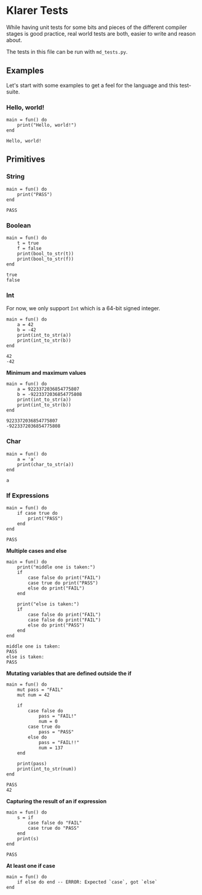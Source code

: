 # Klarer Tests

While having unit tests for some bits and pieces of the different compiler stages
is good practice, real world tests are both, easier to write and reason about.

The tests in this file can be run with `md_tests.py`.

## Examples

Let's start with some examples to get a feel for the language and this test-suite.

### Hello, world!

```klarer
main = fun() do
    print("Hello, world!")
end
```

```
Hello, world!
```

## Primitives

### String

```klarer
main = fun() do
    print("PASS")
end
```

```
PASS
```

### Boolean

```klarer
main = fun() do
    t = true
    f = false
    print(bool_to_str(t))
    print(bool_to_str(f))
end
```

```
true
false
```

### Int

For now, we only support `Int` which is a 64-bit signed integer.

```klarer
main = fun() do
    a = 42
    b = -42
    print(int_to_str(a))
    print(int_to_str(b))
end
```

```
42
-42
```

**Minimum and maximum values**

```klarer
main = fun() do
    a = 9223372036854775807
    b = -9223372036854775808
    print(int_to_str(a))
    print(int_to_str(b))
end
```

```
9223372036854775807
-9223372036854775808
```

### Char

```klarer
main = fun() do
    a = 'a'
    print(char_to_str(a))
end
```

```
a
```

### If Expressions

```klarer
main = fun() do
    if case true do
        print("PASS")
    end
end
```

```
PASS
```

**Multiple cases and else**

```klarer
main = fun() do
    print("middle one is taken:")
    if
        case false do print("FAIL")
        case true do print("PASS")
        else do print("FAIL")
    end

    print("else is taken:")
    if
        case false do print("FAIL")
        case false do print("FAIL")
        else do print("PASS")
    end
end
```

```
middle one is taken:
PASS
else is taken:
PASS
```

**Mutating variables that are defined outside the if**

```klarer
main = fun() do
    mut pass = "FAIL"
    mut num = 42

    if
        case false do
            pass = "FAIL!"
            num = 0
        case true do
            pass = "PASS"
        else do
            pass = "FAIL!!"
            num = 137
    end

    print(pass)
    print(int_to_str(num))
end
```

```
PASS
42
```

**Capturing the result of an if expression**

```klarer
main = fun() do
    s = if
        case false do "FAIL"
        case true do "PASS"
    end
    print(s)
end
```

```
PASS
```

**At least one if case**

```klarer
main = fun() do
    if else do end -- ERROR: Expected `case`, got `else`
end
```
